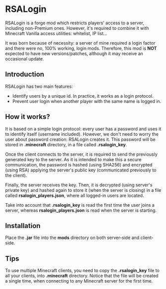 # RSALogin
RSALogin is a forge mod which restricts players' access to a server, including non-Premium ones. However, it's required to combine it with Minecraft Vanilla access utilities: whitelist, IP list...

It was born because of necessity: a server of mine required a login factor and there were no, 100% working, login mods. Therefore, this mod is **NOT** expected to have new versions/patches, although it may receive an occasional update.

## Introduction
RSALogin has two main features:
- Identify users by a unique id. In practice, it works as a login protocol.
- Prevent user login when another player with the same name is logged in.

## How it works?
It is based on a simple login protocol: every user has a password and uses it to identify itself (username included). However, we don't need to worry the user about password creation: RSALogin creates it. This password will be stored in **.minecraft** directory, in a file called **.rsalogin_key**.

Once the client connects to the server, it is required to send the previously generated key to the server. As it is intended to make this a secure communication, the password is hashed (using SHA256) and encrypted (using RSA) applying the server's public key (communicated previously to the client).

Finally, the server receives the key. Then, it is decrypted (using server's private key) and hashed again to store it (when the server is closing) in a file called **rsalogin_players.json**, where all logged-in users are located.

Take into account that **.rsalogin_key** is read the first time the user joins a server, whereas **rsalogin_players.json** is read when the server is starting.

## Installation
Place the **.jar** file into the **mods** directory on both server-side and client-side.

## Tips
To use multiple Minecraft clients, you need to copy the **.rsalogin_key** file to all your clients, into **.minecraft** directory. Notice that the file will be created a single time, when connecting to any Minecraft server for the first time.